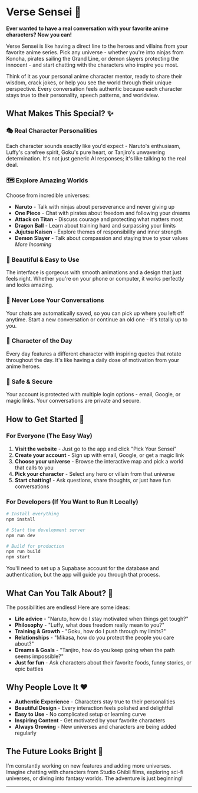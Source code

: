 # Verse Sensei 🤝

**Ever wanted to have a real conversation with your favorite anime characters? Now you can!**

Verse Sensei is like having a direct line to the heroes and villains from your favorite anime series. Pick any universe - whether you're into ninjas from Konoha, pirates sailing the Grand Line, or demon slayers protecting the innocent - and start chatting with the characters who inspire you most.

Think of it as your personal anime character mentor, ready to share their wisdom, crack jokes, or help you see the world through their unique perspective. Every conversation feels authentic because each character stays true to their personality, speech patterns, and worldview.

## What Makes This Special? ✨

### 🎭 **Real Character Personalities**
Each character sounds exactly like you'd expect - Naruto's enthusiasm, Luffy's carefree spirit, Goku's pure heart, or Tanjiro's unwavering determination. It's not just generic AI responses; it's like talking to the real deal.

### 🗺️ **Explore Amazing Worlds**
Choose from incredible universes:
- **Naruto** - Talk with ninjas about perseverance and never giving up
- **One Piece** - Chat with pirates about freedom and following your dreams  
- **Attack on Titan** - Discuss courage and protecting what matters most
- **Dragon Ball** - Learn about training hard and surpassing your limits
- **Jujutsu Kaisen** - Explore themes of responsibility and inner strength
- **Demon Slayer** - Talk about compassion and staying true to your values <br>
*More Incoming*

### 📱 **Beautiful & Easy to Use**
The interface is gorgeous with smooth animations and a design that just feels right. Whether you're on your phone or computer, it works perfectly and looks amazing.

### 💾 **Never Lose Your Conversations**
Your chats are automatically saved, so you can pick up where you left off anytime. Start a new conversation or continue an old one - it's totally up to you.

### 🎯 **Character of the Day**
Every day features a different character with inspiring quotes that rotate throughout the day. It's like having a daily dose of motivation from your anime heroes.

### 🔐 **Safe & Secure**
Your account is protected with multiple login options - email, Google, or magic links. Your conversations are private and secure.

## How to Get Started 🚀

### For Everyone (The Easy Way)
1. **Visit the website** - Just go to the app and click "Pick Your Sensei"
2. **Create your account** - Sign up with email, Google, or get a magic link
3. **Choose your universe** - Browse the interactive map and pick a world that calls to you
4. **Pick your character** - Select any hero or villain from that universe
5. **Start chatting!** - Ask questions, share thoughts, or just have fun conversations

### For Developers (If You Want to Run It Locally)
```bash
# Install everything
npm install

# Start the development server
npm run dev

# Build for production
npm run build
npm start
```

You'll need to set up a Supabase account for the database and authentication, but the app will guide you through that process.

## What Can You Talk About? 💬

The possibilities are endless! Here are some ideas:

- **Life advice** - "Naruto, how do I stay motivated when things get tough?"
- **Philosophy** - "Luffy, what does freedom really mean to you?"
- **Training & Growth** - "Goku, how do I push through my limits?"
- **Relationships** - "Mikasa, how do you protect the people you care about?"
- **Dreams & Goals** - "Tanjiro, how do you keep going when the path seems impossible?"
- **Just for fun** - Ask characters about their favorite foods, funny stories, or epic battles

## Why People Love It ❤️

- **Authentic Experience** - Characters stay true to their personalities
- **Beautiful Design** - Every interaction feels polished and delightful  
- **Easy to Use** - No complicated setup or learning curve
- **Inspiring Content** - Get motivated by your favorite characters
- **Always Growing** - New universes and characters are being added regularly

## The Future Looks Bright 🌟

I'm constantly working on new features and adding more universes. Imagine chatting with characters from Studio Ghibli films, exploring sci-fi universes, or diving into fantasy worlds. The adventure is just beginning!

---
